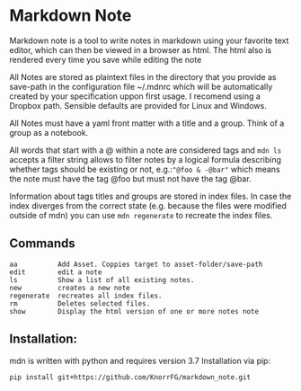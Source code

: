# Markdown Note
Markdown note is a tool to write notes in markdown using your favorite text
editor, which can then be viewed in a browser as html. The html also is
rendered every time you save while editing the note

All Notes are stored as plaintext files in the directory that you provide
as save-path in the configuration file ~/.mdnrc which will be
automatically created by your specification uppon first usage.
I recomend using a Dropbox path. Sensible defaults are provided for Linux and
Windows.

All Notes must have a yaml front matter with a title and a group. Think of
a group as a notebook. 

All words that start with a @ within a note are considered tags and 
`mdn ls` accepts a filter string allows to filter notes by a logical formula
describing whether tags should be existing or not, e.g.:`"@foo & -@bar"`
which means the note must have the tag @foo but must not have the tag
@bar.

Information about tags titles and groups are stored in index files. In
case the index diverges from the correct state (e.g. because the files
were modified outside of mdn) you can use `mdn regenerate` to recreate the
index files.

## Commands
```
aa          Add Asset. Coppies target to asset-folder/save-path
edit        edit a note
ls          Show a list of all existing notes.
new         creates a new note
regenerate  recreates all index files.
rm          Deletes selected files.
show        Display the html version of one or more notes note
```
 
## Installation:
mdn is written with python and requires version 3.7
Installation via pip:
```
pip install git+https://github.com/KnorrFG/markdown_note.git
```
